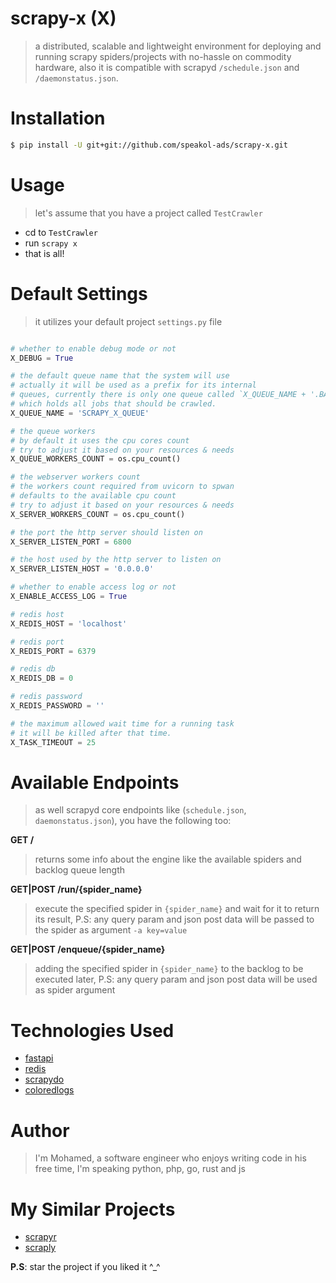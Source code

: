 
scrapy-x (X)
=============
> a distributed, scalable and lightweight environment for deploying and running scrapy spiders/projects with no-hassle on commodity hardware, also it is compatible with scrapyd `/schedule.json` and `/daemonstatus.json`.

Installation
============
```bash
$ pip install -U git+git://github.com/speakol-ads/scrapy-x.git
```

Usage
======
> let's assume that you have a project called `TestCrawler`
- cd to `TestCrawler`
- run `scrapy x`
- that is all!

Default Settings
================
> it utilizes your default project `settings.py` file  

```python  

# whether to enable debug mode or not
X_DEBUG = True

# the default queue name that the system will use
# actually it will be used as a prefix for its internal
# queues, currently there is only one queue called `X_QUEUE_NAME + '.BACKLOG'`
# which holds all jobs that should be crawled.
X_QUEUE_NAME = 'SCRAPY_X_QUEUE'

# the queue workers
# by default it uses the cpu cores count
# try to adjust it based on your resources & needs
X_QUEUE_WORKERS_COUNT = os.cpu_count()

# the webserver workers count
# the workers count required from uvicorn to spwan
# defaults to the available cpu count
# try to adjust it based on your resources & needs
X_SERVER_WORKERS_COUNT = os.cpu_count()

# the port the http server should listen on
X_SERVER_LISTEN_PORT = 6800

# the host used by the http server to listen on
X_SERVER_LISTEN_HOST = '0.0.0.0'

# whether to enable access log or not
X_ENABLE_ACCESS_LOG = True

# redis host
X_REDIS_HOST = 'localhost'

# redis port
X_REDIS_PORT = 6379

# redis db
X_REDIS_DB = 0

# redis password
X_REDIS_PASSWORD = ''

# the maximum allowed wait time for a running task
# it will be killed after that time.
X_TASK_TIMEOUT = 25
```

Available Endpoints
=====================
> as well scrapyd core endpoints like (`schedule.json`, `daemonstatus.json`), you have the following too:

**GET /**
> returns some info about the engine like the available spiders and backlog queue length

**GET|POST /run/{spider_name}**
> execute the specified spider in `{spider_name}` and wait for it to return its result, P.S: any query param and json post data will be passed to the spider as argument `-a key=value`



**GET|POST /enqueue/{spider_name}**
> adding the specified spider in `{spider_name}` to the backlog to be executed later, P.S: any query param and json post data will be used as spider argument

Technologies Used
=================
- [fastapi](https://fastapi.tiangolo.com/)
- [redis](https://redis.io)
- [scrapydo](https://github.com/rmax/scrapydo)
- [coloredlogs](https://pypi.org/project/coloredlogs/)

Author
======
> I'm Mohamed, a software engineer who enjoys writing code in his free time, I'm speaking python, php, go, rust and js

My Similar Projects
==================
- [scrapyr](https://github.com/alash3al/scrapyr)
- [scraply](https://github.com/alash3al/scraply)

**P.S**: star the project if you liked it ^_^
